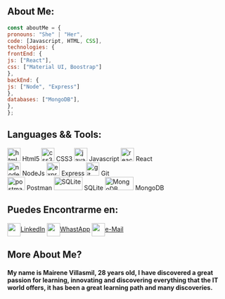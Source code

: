 ## About Me:
```javascript
const aboutMe = {
pronouns: "She" | "Her",
code: [Javascript, HTML, CSS],
technologies: {
frontEnd: {
js: ["React"],
css: ["Material UI, Boostrap"]
},
backEnd: {
js: ["Node", "Express"]
},
databases: ["MongoDB"],
},
};
```
## Languages && Tools:
<p align="left">
   <img src="https://upload.wikimedia.org/wikipedia/commons/thumb/3/38/HTML5_Badge.svg/600px-HTML5_Badge.svg.png"
      alt="html5" width="30" height="30" /> Html5
   <img src="https://cdn4.iconfinder.com/data/icons/social-media-logos-6/512/121-css3-512.png" alt="css3" width="30"
      height="30" /> CSS3 
   <img src="https://upload.wikimedia.org/wikipedia/commons/thumb/9/99/Unofficial_JavaScript_logo_2.svg/1024px-Unofficial_JavaScript_logo_2.svg.png"
      alt="javascript" width="30" height="30" /> Javascript
   <img src="https://seeklogo.com/images/R/react-logo-7B3CE81517-seeklogo.com.png" alt="react"
      width="30" height="30" /> React
   <br>
   <img src="https://cdn.pixabay.com/photo/2015/04/23/17/41/node-js-736399_960_720.png" alt="nodejs" height="30" /> NodeJs
   <img src="https://i.cloudup.com/zfY6lL7eFa-3000x3000.png" alt="express" height="30" /> Express 
   <img src="https://www.vectorlogo.zone/logos/git-scm/git-scm-icon.svg" alt="git" width="30" height="30" /> Git 
   <br>
   <img src="https://www.vectorlogo.zone/logos/getpostman/getpostman-icon.svg" alt="postman" width="40"
      height="30" /> Postman
   <img src="https://www.vectorlogo.zone/logos/sqlite/sqlite-ar21.svg" alt="SQLite" width="65"
      height="30" /> SQLite
  <img src="https://www.vectorlogo.zone/logos/mongodb/mongodb-ar21.svg" alt="MongoDB" width="65"
      height="30" /> MongoDB
</p>

## Puedes Encontrarme en:
<p align="left">
   <a href="https://www.linkedin.com/in/mairene-villasmil/" target="_blank"><img align="center"
         src="https://cdn.jsdelivr.net/npm/simple-icons@3.0.1/icons/linkedin.svg" alt="" height="30"
         width="30" />LinkedIn</a>
   <a href="https://api.whatsapp.com/send/?phone=5491164476465&text&app_absent=0" target="_blank"><img align="center"
         src="https://cdn-icons-png.flaticon.com/512/901/901090.png" alt="" height="30" width="30" />WhastApp</a>
   <a href="mailto:mairenevillasmilf@gmail.com?subject = Feedback&body = Message"><img align="center"
         src="https://cdn-icons-png.flaticon.com/512/901/901076.png" alt="" height="30" width="30" />e-Mail</a>
</p>

<h2>More About Me?</h2>
<h4>My name is Mairene Villasmil, 28 years old, I have discovered a great passion for learning, innovating and
   discovering everything that the IT world offers, it has been a great learning path and many discoveries. </h4>
